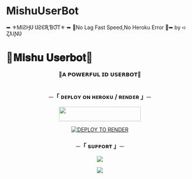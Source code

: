 # MishuUserBot
➥  ⚜️MƖƧӇƲ ƲƧЄƦƁƠƬ⚜️ ➥ 🍹No Lag Fast Speed,No Heroku Error 🍹➥ by ➪ ȤƛƖƝƲ

# 🍹𝐌𝐢𝐬𝐡𝐮 𝐔𝐬𝐞𝐫𝐛𝐨𝐭🍹

<p align="center">🍹𝗔 𝗣𝗢𝗪𝗘𝗥𝗙𝗨𝗟 𝗜𝗗 𝗨𝗦𝗘𝗥𝗕𝗢𝗧🍹</p>

<h1 align="center"
<img src="https://user-images.githubusercontent.com/73097560/115834477-dbab4500-a447-11eb-908a-139a6edaec5c.gif">



<h3 align="center">
    ─「 ᴅᴇᴩʟᴏʏ ᴏɴ ʜᴇʀᴏᴋᴜ / ʀᴇɴᴅᴇʀ 」─
</h3>

<p align="center"><a href="https://dashboard.heroku.com/new?template=https://github.com/ZainAssist/MishuUserBot"> <img src="https://img.shields.io/badge/Deploy%20On%20Heroku-green?style=for-the-badge&logo=heroku" width="220" height="38.45"/></a></p>




<p align="center"## 𝖣𝖤𝖯𝖫𝖮𝖸 𝖳𝖮 𝖱𝖤𝖭𝖣𝖤𝖱

[![DEPLOY TO RENDER](https://render.com/images/deploy-to-render-button.svg)](https://render.com/deploy?repo=https://github.com/ZainAssist/MishuUserBot)



<h3 align="center">
    ─「 sᴜᴩᴩᴏʀᴛ 」─
</h3>

<p align="center">
<a href="https://t.me/+Mod-Itq-TwBlNjY1"><img src="https://img.shields.io/badge/-Support%20Group-blue.svg?style=for-the-badge&logo=Telegram"></a>
</p>

<p align="center">
<a href="(https://t.me/About_Zain"><img src="https://img.shields.io/badge/-Support%20Channel-blue.svg?style=for-the-badge&logo=Telegram"></a>
</p>
